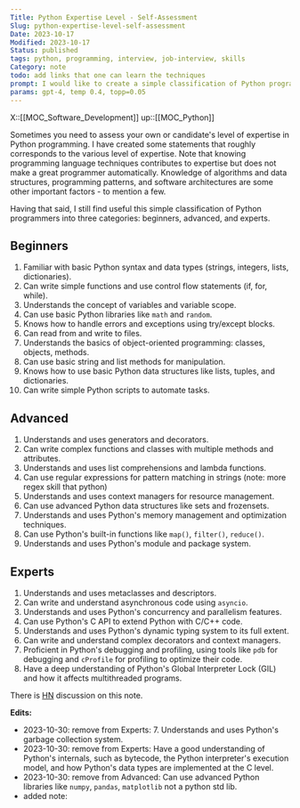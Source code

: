 ```yaml
---
Title: Python Expertise Level - Self-Assessment
Slug: python-expertise-level-self-assessment
Date: 2023-10-17
Modified: 2023-10-17
Status: published
tags: python, programming, interview, job-interview, skills 
Category: note
todo: add links that one can learn the techniques
prompt: I would like to create a simple classification of Python programmers into 3 categories beginners, advanced, and experts. Use simple claims to describe programmers in each category and that makes this category distinct from other categories. Exemplary statements uses generators, knows how to use decorators, etc. Give me at least 10 statements for each level of advancement.
params: gpt-4, temp 0.4, topp=0.05
---
```


X::[[MOC_Software_Development]]
up::[[MOC_Python]]

Sometimes you need to assess your own or candidate's level of expertise in Python programming. I have created some statements that roughly corresponds to the various level of expertise. Note that knowing programming language techniques contributes to expertise but does not make a great programmer automatically. Knowledge of algorithms and data structures, programming patterns, and software architectures are some other important factors - to mention a few.

Having that said, I still find useful this simple classification of Python programmers into three categories: beginners, advanced, and experts.

## Beginners

1. Familiar with basic Python syntax and data types (strings, integers, lists, dictionaries).
2. Can write simple functions and use control flow statements (if, for, while).
3. Understands the concept of variables and variable scope.
4. Can use basic Python libraries like `math` and `random`.
5. Knows how to handle errors and exceptions using try/except blocks.
6. Can read from and write to files.
7. Understands the basics of object-oriented programming: classes, objects, methods.
8. Can use basic string and list methods for manipulation.
9. Knows how to use basic Python data structures like lists, tuples, and dictionaries.
10. Can write simple Python scripts to automate tasks.

## Advanced

1. Understands and uses generators and decorators.
2. Can write complex functions and classes with multiple methods and attributes.
3. Understands and uses list comprehensions and lambda functions.
4. Can use regular expressions for pattern matching in strings (note: more regex skill that python)
5. Understands and uses context managers for resource management.
6. Can use advanced Python data structures like sets and frozensets.
7. Understands and uses Python's memory management and optimization techniques.
8. Can use Python's built-in functions like `map()`, `filter()`, `reduce()`.
9. Understands and uses Python's module and package system.

## Experts

1. Understands and uses metaclasses and descriptors.
2. Can write and understand asynchronous code using `asyncio`.
3. Understands and uses Python's concurrency and parallelism features.
4. Can use Python's C API to extend Python with C/C++ code.
5. Understands and uses Python's dynamic typing system to its full extent.
6. Can write and understand complex decorators and context managers.
7. Proficient in Python's debugging and profiling, using tools like `pdb` for debugging and `cProfile` for profiling to optimize their code.
8. Have a deep understanding of Python's Global Interpreter Lock (GIL) and how it affects multithreaded programs.

There is [HN](https://news.ycombinator.com/item?id=38032092) discussion on this note.

**Edits:**

- 2023-10-30: remove from Experts: 7. Understands and uses Python's garbage collection system.
- 2023-10-30: remove from Experts: Have a good understanding of Python's internals, such as bytecode, the Python interpreter's execution model, and how Python's data types are implemented at the C level.
- 2023-10-30: remove from Advanced: Can use advanced Python libraries like `numpy`, `pandas`, `matplotlib` not a python std lib.
- added note:
